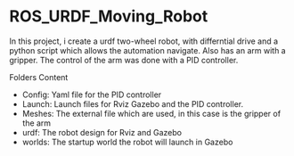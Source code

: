 # ROS_URDF_Moving_Robot

In this project, i create a urdf two-wheel robot, 
with differntial drive and a python script which allows the automation navigate. 
Also has an arm with a gripper. The control of the arm was done with a PID controller.

Folders Content
* Config: Yaml file for the PID controller
* Launch: Launch files for Rviz Gazebo and the PID controller.
* Meshes: The external file which are used, in this case is the gripper of the arm 
* urdf: The robot design for Rviz and Gazebo
* worlds: The startup world the robot will launch in Gazebo



